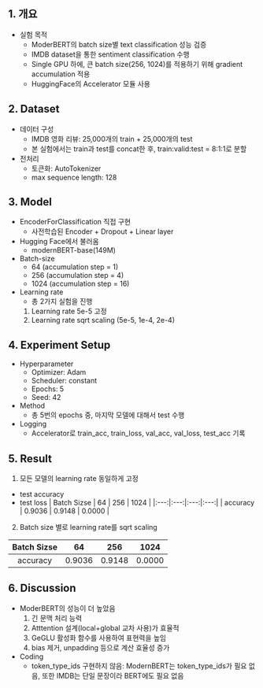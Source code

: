 ## 1. 개요
- 실험 목적
  - ModerBERT의 batch size별 text classification 성능 검증
  - IMDB dataset을 통한 sentiment classification 수행
  - Single GPU 하에, 큰 batch size(256, 1024)를 적용하기 위해 gradient accumulation 적용
  - HuggingFace의 Accelerator 모듈 사용
## 2. Dataset
- 데이터 구성
  - IMDB 영화 리뷰: 25,000개의 train + 25,000개의 test
  - 본 실험에서는 train과 test를 concat한 후, train:valid:test = 8:1:1로 분할
- 전처리
  - 토큰화: AutoTokenizer
  - max sequence length: 128
## 3. Model
- EncoderForClassification 직접 구현
  - 사전학습된 Encoder + Dropout + Linear layer
- Hugging Face에서 불러옴
  - modernBERT-base(149M)
- Batch-size
  - 64 (accumulation step = 1)
  - 256 (accumulation step = 4)
  - 1024 (accumulation step = 16)
- Learning rate
  - 총 2가지 실험을 진행
  1) Learning rate 5e-5 고정
  2) Learning rate sqrt scaling (5e-5, 1e-4, 2e-4)
## 4. Experiment Setup
- Hyperparameter
  - Optimizer: Adam
  - Scheduler: constant
  - Epochs: 5
  - Seed: 42
- Method
  - 총 5번의 epochs 중, 마지막 모델에 대해서 test 수행
- Logging
  - Accelerator로 train_acc, train_loss, val_acc, val_loss, test_acc 기록
## 5. Result
1) 모든 모델의 learning rate 동일하게 고정
- test accuracy
- test loss
| Batch Sizse | 64 | 256 | 1024 |
|:---:|:---:|:---:|:---:|
| accuracy | 0.9036 | 0.9148 | 0.0000 |

2) Batch size 별로 learning rate를 sqrt scaling

| Batch Sizse | 64 | 256 | 1024 |
|:---:|:---:|:---:|:---:|
| accuracy | 0.9036 | 0.9148 | 0.0000 |

## 6. Discussion
- ModerBERT의 성능이 더 높았음
  1) 긴 문맥 처리 능력
  2) Atttention 설계(local+global 교차 사용)가 효율적
  3) GeGLU 활성화 함수를 사용하여 표현력을 높임
  4) bias 제거, unpadding 등으로 계산 효율성 증가
- Coding
  - token_type_ids 구현하지 않음: ModernBERT는 token_type_ids가 필요 없음, 또한 IMDB는 단일 문장이라 BERT에도 필요 없음
